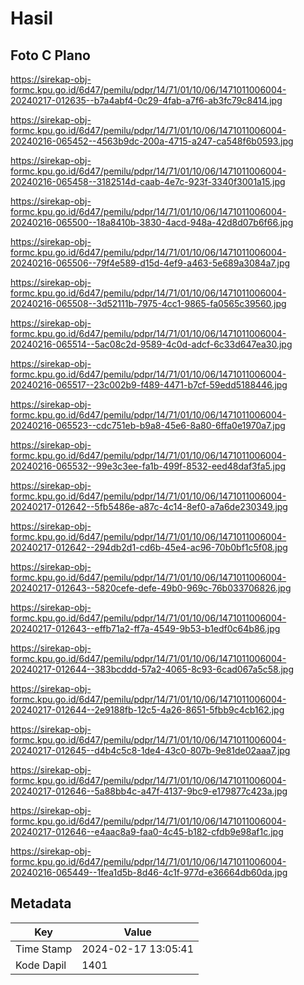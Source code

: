 # Hasil

## Foto C Plano

https://sirekap-obj-formc.kpu.go.id/6d47/pemilu/pdpr/14/71/01/10/06/1471011006004-20240217-012635--b7a4abf4-0c29-4fab-a7f6-ab3fc79c8414.jpg

https://sirekap-obj-formc.kpu.go.id/6d47/pemilu/pdpr/14/71/01/10/06/1471011006004-20240216-065452--4563b9dc-200a-4715-a247-ca548f6b0593.jpg

https://sirekap-obj-formc.kpu.go.id/6d47/pemilu/pdpr/14/71/01/10/06/1471011006004-20240216-065458--3182514d-caab-4e7c-923f-3340f3001a15.jpg

https://sirekap-obj-formc.kpu.go.id/6d47/pemilu/pdpr/14/71/01/10/06/1471011006004-20240216-065500--18a8410b-3830-4acd-948a-42d8d07b6f66.jpg

https://sirekap-obj-formc.kpu.go.id/6d47/pemilu/pdpr/14/71/01/10/06/1471011006004-20240216-065506--79f4e589-d15d-4ef9-a463-5e689a3084a7.jpg

https://sirekap-obj-formc.kpu.go.id/6d47/pemilu/pdpr/14/71/01/10/06/1471011006004-20240216-065508--3d52111b-7975-4cc1-9865-fa0565c39560.jpg

https://sirekap-obj-formc.kpu.go.id/6d47/pemilu/pdpr/14/71/01/10/06/1471011006004-20240216-065514--5ac08c2d-9589-4c0d-adcf-6c33d647ea30.jpg

https://sirekap-obj-formc.kpu.go.id/6d47/pemilu/pdpr/14/71/01/10/06/1471011006004-20240216-065517--23c002b9-f489-4471-b7cf-59edd5188446.jpg

https://sirekap-obj-formc.kpu.go.id/6d47/pemilu/pdpr/14/71/01/10/06/1471011006004-20240216-065523--cdc751eb-b9a8-45e6-8a80-6ffa0e1970a7.jpg

https://sirekap-obj-formc.kpu.go.id/6d47/pemilu/pdpr/14/71/01/10/06/1471011006004-20240216-065532--99e3c3ee-fa1b-499f-8532-eed48daf3fa5.jpg

https://sirekap-obj-formc.kpu.go.id/6d47/pemilu/pdpr/14/71/01/10/06/1471011006004-20240217-012642--5fb5486e-a87c-4c14-8ef0-a7a6de230349.jpg

https://sirekap-obj-formc.kpu.go.id/6d47/pemilu/pdpr/14/71/01/10/06/1471011006004-20240217-012642--294db2d1-cd6b-45e4-ac96-70b0bf1c5f08.jpg

https://sirekap-obj-formc.kpu.go.id/6d47/pemilu/pdpr/14/71/01/10/06/1471011006004-20240217-012643--5820cefe-defe-49b0-969c-76b033706826.jpg

https://sirekap-obj-formc.kpu.go.id/6d47/pemilu/pdpr/14/71/01/10/06/1471011006004-20240217-012643--effb71a2-ff7a-4549-9b53-b1edf0c64b86.jpg

https://sirekap-obj-formc.kpu.go.id/6d47/pemilu/pdpr/14/71/01/10/06/1471011006004-20240217-012644--383bcddd-57a2-4065-8c93-6cad067a5c58.jpg

https://sirekap-obj-formc.kpu.go.id/6d47/pemilu/pdpr/14/71/01/10/06/1471011006004-20240217-012644--2e9188fb-12c5-4a26-8651-5fbb9c4cb162.jpg

https://sirekap-obj-formc.kpu.go.id/6d47/pemilu/pdpr/14/71/01/10/06/1471011006004-20240217-012645--d4b4c5c8-1de4-43c0-807b-9e81de02aaa7.jpg

https://sirekap-obj-formc.kpu.go.id/6d47/pemilu/pdpr/14/71/01/10/06/1471011006004-20240217-012646--5a88bb4c-a47f-4137-9bc9-e179877c423a.jpg

https://sirekap-obj-formc.kpu.go.id/6d47/pemilu/pdpr/14/71/01/10/06/1471011006004-20240217-012646--e4aac8a9-faa0-4c45-b182-cfdb9e98af1c.jpg

https://sirekap-obj-formc.kpu.go.id/6d47/pemilu/pdpr/14/71/01/10/06/1471011006004-20240216-065449--1fea1d5b-8d46-4c1f-977d-e36664db60da.jpg


## Metadata

| Key        | Value               |
| ---------- | ------------------- |
| Time Stamp | 2024-02-17 13:05:41 |
| Kode Dapil | 1401                |



